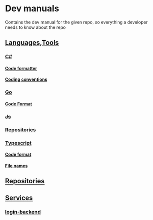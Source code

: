 # Dev manuals

Contains the dev manual for the given repo, so everything a developer needs to know about the repo

## [Languages,Tools](languages,tools/README.md)

### [C#](languages,tools/csharp/README.md)

#### [Code formatter](languages,tools/csharp/code-formatter.md)

#### [Coding conventions](languages,tools/csharp/coding-convention.md)

### [Go](languages,tools/go/README.md)

#### [Code Format](languages,tools/go/code-format.md)

### ~~[Js](languages,tools/js/do-not-use.md)~~

### [Repositories](languages,tools/repositories/repository-guide.md)

### [Typescript](languages,tools/typescript/README.md)

#### [Code format](languages,tools/typescript/code-format.md)

#### [File names](languages,tools/typescript/file-names.md)

## [Repositories](repositories/repository-guide.md)

## [Services](services/README.md)

### [login-backend](services/login-backend/README.md)
